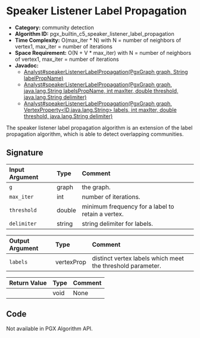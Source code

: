 # Speaker Listener Label Propagation

- **Category:** community detection
- **Algorithm ID:** pgx_builtin_c5_speaker_listener_label_propagation
- **Time Complexity:** O(max_iter * N) with N = number of neighbors of vertex1, max_iter = number of iterations
- **Space Requirement:** O(N + V * max_iter) with N = number of neighbors of vertex1, max_iter = number of iterations
- **Javadoc:**
  - [Analyst#speakerListenerLabelPropagation(PgxGraph graph, String labelPropName)](https://docs.oracle.com/en/database/oracle/property-graph/25.1/spgjv/oracle/pgx/api/Analyst.html#speakerListenerLabelPropagation_oracle_pgx_api_PgxGraph_java_lang_String_)
  - [Analyst#speakerListenerLabelPropagation​(PgxGraph graph, java.lang.String labelsPropName, int maxIter, double threshold, java.lang.String delimiter)](https://docs.oracle.com/en/database/oracle/property-graph/25.1/spgjv/oracle/pgx/api/Analyst.html#speakerListenerLabelPropagation_oracle_pgx_api_PgxGraph_java_lang_String_int_double_java_lang_String_)
  - [Analyst#speakerListenerLabelPropagation​(PgxGraph graph, VertexProperty<ID,​java.lang.String> labels, int maxIter, double threshold, java.lang.String delimiter)](https://docs.oracle.com/en/database/oracle/property-graph/25.1/spgjv/oracle/pgx/api/Analyst.html#speakerListenerLabelPropagation_oracle_pgx_api_PgxGraph_oracle_pgx_api_VertexProperty_int_double_java_lang_String_)

The speaker listener label propagation algorithm is an extension of the label propagation algorithm, which is able to detect overlapping communities.

## Signature

| Input Argument | Type | Comment |
| :--- | :--- | :--- |
| `g` | graph | the graph. |
| `max_iter` | int | number of iterations. |
| `threshold` | double | minimum frequency for a label to retain a vertex. |
| `delimiter` | string | string delimiter for labels. |

| Output Argument | Type | Comment |
| :--- | :--- | :--- |
| `labels` | vertexProp<string> | distinct vertex labels which meet the threshold parameter. |

| Return Value | Type | Comment |
| :--- | :--- | :--- |
| | void | None |

## Code

Not available in PGX Algorithm API.
